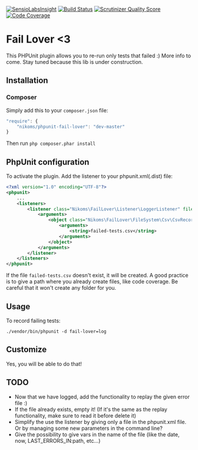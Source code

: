[![SensioLabsInsight](https://insight.sensiolabs.com/projects/8470b809-e2e4-4a39-b96e-2001fa92f0b2/mini.png)](https://insight.sensiolabs.com/projects/8470b809-e2e4-4a39-b96e-2001fa92f0b2)
[![Build Status](https://api.travis-ci.org/Nikoms/phpunit-fail-lover.png)](https://api.travis-ci.org/Nikoms/phpunit-fail-lover)
[![Scrutinizer Quality Score](https://scrutinizer-ci.com/g/Nikoms/phpunit-fail-lover/badges/quality-score.png)](https://scrutinizer-ci.com/g/Nikoms/phpunit-fail-lover/)
[![Code Coverage](https://scrutinizer-ci.com/g/Nikoms/phpunit-fail-lover/badges/coverage.png)](https://scrutinizer-ci.com/g/Nikoms/phpunit-fail-lover/)


Fail Lover <3
==============

This PHPUnit plugin allows you to re-run only tests that failed :) More info to come. Stay tuned because this lib is under construction.

Installation
--------------

### Composer ###
Simply add this to your `composer.json` file:
```js
"require": {
    "nikoms/phpunit-fail-lover": "dev-master"
}
```

Then run `php composer.phar install`

PhpUnit configuration
---------------------
To activate the plugin. Add the listener to your phpunit.xml(.dist) file:

```xml
<?xml version="1.0" encoding="UTF-8"?>
<phpunit>
    ...
    <listeners>
        <listener class="Nikoms\FailLover\Listener\LoggerListener" file="vendor/nikoms/phpunit-fail-lover/src/Listener/LoggerListener.php">
            <arguments>
                <object class="Nikoms\FailLover\FileSystem\Csv\CsvRecorder">
                    <arguments>
                        <string>failed-tests.csv</string>
                    </arguments>
                </object>
            </arguments>
        </listener>
    </listeners>
</phpunit>
```

If the file `failed-tests.csv` doesn't exist, it will be created. A good practice is to give a path where you already create files, like code coverage. Be careful that it won't create any folder for you.


Usage
-----

To record failing tests:

`./vendor/bin/phpunit -d fail-lover=log`

Customize
---------

Yes, you will be able to do that!


TODO
----

* Now that we have logged, add the functionality to replay the given error file :)
* If the file already exists, empty it! (If it's the same as the replay functionality, make sure to read it before delete it)
* Simplify the use the listener by giving only a file in the phpunit.xml file. Or by managing some new parameters in the command line?
* Give the possibility to give vars in the name of the file (like the date, now, LAST_ERRORS_IN:path, etc...)
